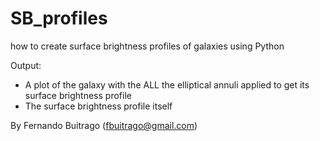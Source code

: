 # SB_profiles
how to create surface brightness profiles of galaxies using Python

Output:
- A plot of the galaxy with the ALL the elliptical annuli applied to get its surface brightness profile
- The surface brightness profile itself

By Fernando Buitrago (fbuitrago@gmail.com)
